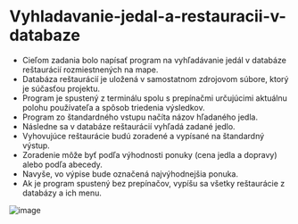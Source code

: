# Vyhladavanie-jedal-a-restauracii-v-databaze

- Cieľom zadania bolo napísať program na vyhľadávanie jedál v databáze reštaurácií rozmiestnených na mape.
- Databáza reštaurácií je uložená v samostatnom zdrojovom súbore, ktorý je súčasťou projektu.
- Program je spustený z terminálu spolu s prepínačmi určujúcimi aktuálnu polohu používateľa a spôsob triedenia výsledkov.
- Program zo štandardného vstupu načíta názov hľadaného jedla.
- Následne sa v databáze reštaurácií vyhľadá zadané jedlo.
- Vyhovujúce reštaurácie budú zoradené a vypísané na štandardný výstup.
- Zoradenie môže byť podľa výhodnosti ponuky (cena jedla a dopravy) alebo podľa abecedy.
- Navyše, vo výpise bude označená najvýhodnejšia ponuka.
- Ak je program spustený bez prepínačov, vypíšu sa všetky reštaurácie z databázy a ich menu.

![image](https://github.com/SimonCanecky/Vyhladavanie-jedal-a-restauracii-v-databaze/assets/71691945/28c358c7-c656-48d8-87ea-e230c63fa77b)
